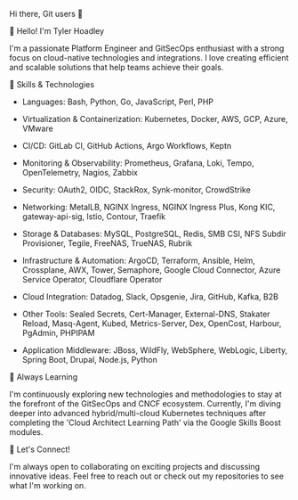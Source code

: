 Hi there, Git users 👋

👋 Hello! I'm Tyler Hoadley

I'm a passionate Platform Engineer and GitSecOps enthusiast with a strong focus on cloud-native technologies and integrations. I love creating efficient and scalable solutions that help teams achieve their goals.

🔧 Skills & Technologies

- Languages: Bash, Python, Go, JavaScript, Perl, PHP

- Virtualization & Containerization: Kubernetes, Docker, AWS, GCP, Azure, VMware

- CI/CD: GitLab CI, GitHub Actions, Argo Workflows, Keptn

- Monitoring & Observability: Prometheus, Grafana, Loki, Tempo, OpenTelemetry, Nagios, Zabbix

- Security: OAuth2, OIDC, StackRox, Synk-monitor, CrowdStrike

- Networking: MetalLB, NGINX Ingress, NGINX Ingress Plus, Kong KIC, gateway-api-sig, Istio, Contour, Traefik

- Storage & Databases: MySQL, PostgreSQL, Redis, SMB CSI, NFS Subdir Provisioner, Tegile, FreeNAS, TrueNAS, Rubrik

- Infrastructure & Automation: ArgoCD, Terraform, Ansible, Helm, Crossplane, AWX, Tower, Semaphore, Google Cloud Connector, Azure Service Operator, Cloudflare Operator

- Cloud Integration: Datadog, Slack, Opsgenie, Jira, GitHub, Kafka, B2B

- Other Tools: Sealed Secrets, Cert-Manager, External-DNS, Stakater Reload, Masq-Agent, Kubed, Metrics-Server, Dex, OpenCost, Harbour, PgAdmin, PHPIPAM

- Application Middleware: JBoss, WildFly, WebSphere, WebLogic, Liberty, Spring Boot, Drupal, Node.js, Python


🌱 Always Learning

I'm continuously exploring new technologies and methodologies to stay at the forefront of the GitSecOps and CNCF ecosystem. Currently, I'm diving deeper into advanced hybrid/multi-cloud Kubernetes techniques after completing the 'Cloud Architect Learning Path' via the Google Skills Boost modules.


💬 Let's Connect!

I'm always open to collaborating on exciting projects and discussing innovative ideas. Feel free to reach out or check out my repositories to see what I'm working on.


